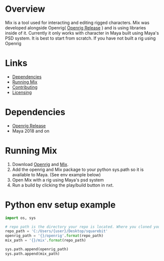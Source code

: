 # Overview 
Mix is a tool used for interacting and editing rigged characters. Mix was developed alongside Openrig( [Openrig Release](https://github.com/squarebit-studios/openrig/releases/latest) ) and is using libraries inside of it. Currently it only works with character in Maya built using Maya's PSD system. It is best to start from scratch. If you have not built a rig using Openrig

# Links
- [Dependencies](#dependencies)
- [Running Mix](#running-mix)
- [Contributing](CONTRIBUTING.md)
- [Licensing](LICENSE)

# Dependencies 
* [Openrig Release](https://github.com/squarebit-studios/openrig/releases/latest)
* Maya 2018 and on

# Running Mix
1. Download [Openrig](https://github.com/squarebit-studios/openrig/releases/latest) and [Mix](https://github.com/squarebit-studios/mix/releases/latest).
2. Add the openrig and Mix package to your python sys.path so it is available to Maya. (See env example below)
3. Open Mix with a rig using Maya's psd system
4. Run a build by clicking the play/build button in nxt.

# Python env setup example
```python
import os, sys

# repo path is the directory your repo is located. Where you cloned you're repo. 
repo_path = 'C:/Users/{user}/Desktop/squarebit'
openrig_path = '{}/openrig'.format(repo_path)
mix_path = '{}/mix'.format(repo_path)

sys.path.append(openrig_path)
sys.path.append(mix_path)
```

